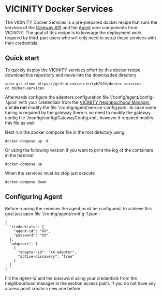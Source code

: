# VICINITY Docker Services

The VICINITY Docker Services is a pre-prepared docker recipe that runs the services of the [Gateway API](https://github.com/vicinityh2020/vicinity-gateway-api) and the [Agent](https://github.com/vicinityh2020/vicinity-agent) core components from VICINTIY. The goal of this recipe is to leverage the deployment work required by third-part users who will only need to setup these services with their credentials.

## Quick start

To quickly deploy the VICINITY services offert by this docker recipe download this repository and move into the downloaded directory

````
sudo git clone https://github.com/vicinityh2020/docker-services
cd docker-services
````
Afterwards configure the adapters configuration file '/config/agent/config-1.json' with your credentials from the [VICINITY Neighbourhood Manager](https://vicinity.bavenir.eu/#!/login), and **do not** modify the file '/config/agent/service-config.json'. In case some tuning is required by the gateway there is no need to modify the gateway config file '/config/config/GatewayConfig.xml', however if required modify this file as well.

Next run the docker compose file in the root directory using 
````
docker-compose up -d
````
Or using the following version if you want to print the log of the containers in the terminal
````
docker-compose up
````

When the services must be stop just execute 
````
docker-compose down
````



## Configuring Agent

Before running the services the agent must be configured, to achieve this goal just open file '/config/agent/config-1.json':

````
{
  "credentials": {
    "agent-id": "XX",
    "password": "XX"
  },
  "adapters": [
    {
      "adapter-id": "XX-adapter",
      "active-discovery": "true"
    }
  ]
}
````

Fill the *agent-id* and the *password* using your credentials from the neighbourhood manager in the section access point. If you do not have any access point create a new one before.


